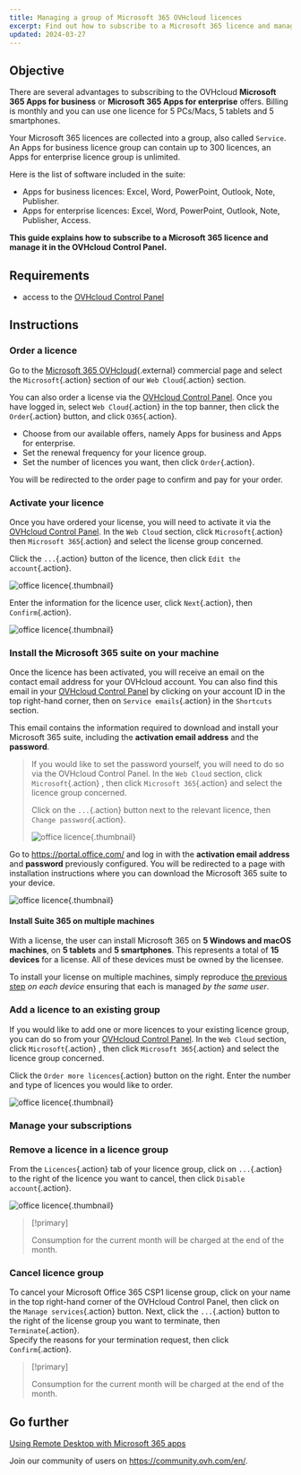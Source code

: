 ```yaml
---
title: Managing a group of Microsoft 365 OVHcloud licences
excerpt: Find out how to subscribe to a Microsoft 365 licence and manage it in the OVHcloud Control Panel
updated: 2024-03-27
---
```


## Objective

There are several advantages to subscribing to the OVHcloud **Microsoft 365 Apps for business** or **Microsoft 365 Apps for enterprise** offers. Billing is monthly and you can use one licence for 5 PCs/Macs, 5 tablets and 5 smartphones.

Your Microsoft 365 licences are collected into a group, also called `Service`. An Apps for business licence group can contain up to 300 licences, an Apps for enterprise licence group is unlimited.

Here is the list of software included in the suite:

- Apps for business licences: Excel, Word, PowerPoint, Outlook, Note, Publisher.
- Apps for enterprise licences: Excel, Word, PowerPoint, Outlook, Note, Publisher, Access.

**This guide explains how to subscribe to a Microsoft 365 licence and manage it in the OVHcloud Control Panel.**

## Requirements

- access to the [OVHcloud Control Panel](/links/manager)

## Instructions

### Order a licence

Go to the [Microsoft 365 OVHcloud](https://www.ovh.co.uk/office-365-business){.external} commercial page  and select the `Microsoft`{.action} section of our `Web Cloud`{.action} section.

You can also order a license via the [OVHcloud Control Panel](/links/manager). Once you have logged in, select `Web Cloud`{.action} in the top banner, then click the `Order`{.action} button, and click `O365`{.action}.

- Choose from our available offers, namely Apps for business and Apps for enterprise.
- Set the renewal frequency for your licence group.
- Set the number of licences you want, then click `Order`{.action}.

You will be redirected to the order page to confirm and pay for your order.

### Activate your licence

Once you have ordered your license, you will need to activate it via the [OVHcloud Control Panel](/links/manager). In the `Web Cloud` section, click `Microsoft`{.action} then `Microsoft 365`{.action} and select the license group concerned.

Click the `...`{.action} button of the licence, then click `Edit the account`{.action}.

![office licence](images/Outlook-cps1-01.png){.thumbnail}

Enter the information for the licence user, click `Next`{.action}, then `Confirm`{.action}.

![office licence](images/Outlook-cps1-02.png){.thumbnail}

### Install the Microsoft 365 suite on your machine <a name="install365"></a>

Once the licence has been activated, you will receive an email on the contact email address for your OVHcloud account. You can also find this email in your [OVHcloud Control Panel](/links/manager) by clicking on your account ID in the top right-hand corner, then on `Service emails`{.action} in the `Shortcuts` section.

This email contains the information required to download and install your Microsoft 365 suite, including the **activation email address** and the **password**.

>
> If you would like to set the password yourself, you will need to do so via the OVHcloud Control Panel. In the `Web Cloud` section, click `Microsoft`{.action} , then click `Microsoft 365`{.action} and select the licence group concerned.
>
> Click on the `...`{.action} button next to the relevant licence, then `Change password`{.action}.
>
> ![office licence](images/Outlook-cps1-03.png){.thumbnail}
>

Go to <https://portal.office.com/> and log in with the **activation email address** and **password** previously configured. You will be redirected to a page with installation instructions where you can download the Microsoft 365 suite to your device.

![office licence](images/Outlook-cps1-04.png){.thumbnail}

#### Install Suite 365 on multiple machines

With a license, the user can install Microsoft 365 on **5 Windows and macOS machines**, on **5 tablets** and **5 smartphones**. This represents a total of **15 devices** for a license. All of these devices must be owned by the licensee.

To install your license on multiple machines, simply reproduce [the previous step](#install365) *on each device* ensuring that each is managed *by the same user*.

### Add a licence to an existing group

If you would like to add one or more licences to your existing licence group, you can do so from your [OVHcloud Control Panel](/links/manager). In the `Web Cloud` section, click `Microsoft`{.action} , then click `Microsoft 365`{.action} and select the licence group concerned.

Click the `Order more licences`{.action} button on the right. Enter the number and type of licences you would like to order.

![office licence](images/Outlook-cps1-05.png){.thumbnail}

### Manage your subscriptions <a name="managesubscriptions"></a>

### Remove a licence in a licence group

From the `Licences`{.action} tab of your licence group, click on `...`{.action} to the right of the licence you want to cancel, then click `Disable account`{.action}.

![office licence](images/Outlook-cps1-06.png){.thumbnail}

> [!primary]
>
> Consumption for the current month will be charged at the end of the month.

### Cancel licence group

To cancel your Microsoft Office 365 CSP1 license group, click on your name in the top right-hand corner of the OVHcloud Control Panel, then click on the `Manage services`{.action} button. Next, click the `...`{.action} button to the right of the license group you want to terminate, then `Terminate`{.action}.<br>
Specify the reasons for your termination request, then click `Confirm`{.action}.

> [!primary]
>
> Consumption for the current month will be charged at the end of the month.

## Go further

[Using Remote Desktop with Microsoft 365 apps](/pages/web_cloud/email_and_collaborative_solutions/microsoft_office/office_proplus)

Join our community of users on <https://community.ovh.com/en/>.
